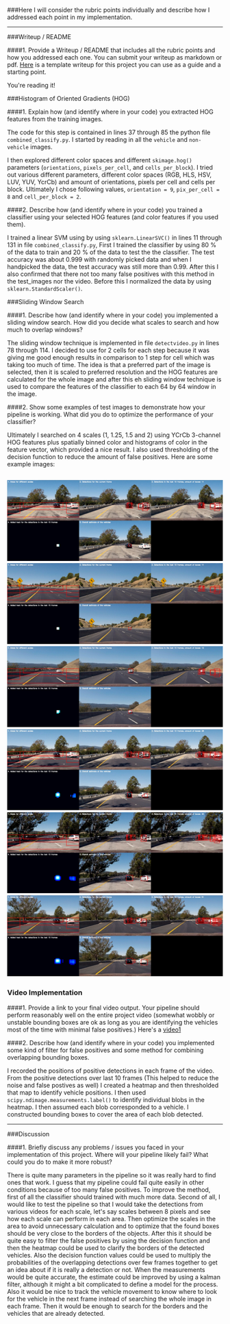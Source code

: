 [//]: # (Image References)
[image1]: ./output_images/output0.jpg
[image2]: ./output_images/output1.jpg
[image3]: ./output_images/output2.jpg
[image4]: ./output_images/output3.jpg
[image5]: ./output_images/output4.jpg
[image6]: ./output_images/output5.jpg
[image7]: ./examples/output_bboxes.png
[video1]: ./project_output.mp4

###Here I will consider the rubric points individually and describe how I addressed each point in my implementation.  

---
###Writeup / README

####1. Provide a Writeup / README that includes all the rubric points and how you addressed each one.  You can submit your writeup as markdown or pdf.  [Here](https://github.com/udacity/CarND-Vehicle-Detection/blob/master/writeup_template.md) is a template writeup for this project you can use as a guide and a starting point.  

You're reading it!

###Histogram of Oriented Gradients (HOG)

####1. Explain how (and identify where in your code) you extracted HOG features from the training images.

The code for this step is contained in lines 37 through 85 the python file `combined_classify.py`. I started by reading in all the `vehicle` and `non-vehicle` images.

I then explored different color spaces and different `skimage.hog()` parameters (`orientations`, `pixels_per_cell`, and `cells_per_block`). I tried out various different parameters, different color spaces (RGB, HLS, HSV, LUV, YUV, YcrCb) and amount of orientations, pixels per cell and cells per block. Ultimately I chose following values, `orientation = 9`, `pix_per_cell = 8` and `cell_per_block = 2`.

####2. Describe how (and identify where in your code) you trained a classifier using your selected HOG features (and color features if you used them).

I trained a linear SVM using by using `sklearn.LinearSVC()` in lines 11 through 131 in file `combined_classify.py`, First I trained the classifier by using 80 % of the data to train and 20 % of the data to test the the classifier. The test accuracy was about 0.999 with randomly picked data and when I handpicked the data, the test accuracy was still more than 0.99. After this I also confirmed that there not too many false positives with this method in the test_images nor the video. Before this I normalized the data by using `sklearn.StandardScaler()`.

###Sliding Window Search

####1. Describe how (and identify where in your code) you implemented a sliding window search.  How did you decide what scales to search and how much to overlap windows?

The sliding window technique is implemented in file `detectvideo.py` in lines 78 through 114. I decided to use for 2 cells for each step because it was giving me good enough results in comparison to 1 step for cell which was taking too much of time. The idea is that a preferred part of the image is selected, then it is scaled to preferred resolution and the HOG features are calculated for the whole image and after this eh sliding window technique is used to compare the features of the classifier to each 64 by 64 window in the image.

####2. Show some examples of test images to demonstrate how your pipeline is working.  What did you do to optimize the performance of your classifier?

Ultimately I searched on 4 scales (1, 1.25, 1.5 and 2) using YCrCb 3-channel HOG features plus spatially binned color and histograms of color in the feature vector, which provided a nice result. I also used thresholding of the decision function to reduce the amount of false positives. Here are some example images:

![alt text][image1]
![alt text][image2]
![alt text][image3]
![alt text][image4]
![alt text][image5]
![alt text][image6]
---

### Video Implementation

####1. Provide a link to your final video output.  Your pipeline should perform reasonably well on the entire project video (somewhat wobbly or unstable bounding boxes are ok as long as you are identifying the vehicles most of the time with minimal false positives.)
Here's a [video1](./project_output.mp4)


####2. Describe how (and identify where in your code) you implemented some kind of filter for false positives and some method for combining overlapping bounding boxes.

I recorded the positions of positive detections in each frame of the video.  From the positive detections over last 10 frames (This helped to reduce the noise and false postives as well) I created a heatmap and then thresholded that map to identify vehicle positions.  I then used `scipy.ndimage.measurements.label()` to identify individual blobs in the heatmap.  I then assumed each blob corresponded to a vehicle.  I constructed bounding boxes to cover the area of each blob detected.  



---

###Discussion

####1. Briefly discuss any problems / issues you faced in your implementation of this project.  Where will your pipeline likely fail?  What could you do to make it more robust?

There is quite many parameters in the pipeline so it was really hard to find ones that work. I guess that my pipeline could fail quite easily in other conditions because of too many false positives. To improve the method, first of all the classifier should trained with much more data. Second of all, I would like to test the pipeline so that I would take the detections from various videos for each scale, let's say scales between 8 pixels and see how each scale can perform in each area. Then optimize the scales in the area to avoid unnecessary calculation and to optimize that the found boxes should be very close to the borders of the objects. After this it should be quite easy to filter the false positives by using the decision function and then the heatmap could be used to clarify the borders of the detected vehicles. Also the decision function values could be used to multiply the probabilities of the overlapping detections over few frames together to get an idea about if it is really a detection or not. When the measurements would be quite accurate, the estimate could be improved by using a kalman filter, although it might a bit complicated to define a model for the process. Also it would be nice to track the vehicle movement to know where to look for the vehicle in the next frame instead of searching the whole image in each frame. Then it would be enough to search for the borders and the vehicles that are already detected. 

